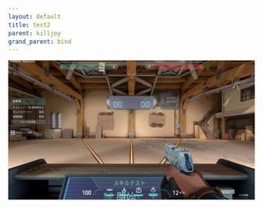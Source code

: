 ```yaml
---
layout: default
title: test2
parent: killjoy
grand_parent: bind
---
```


![sample](/image/valorant_sample.png)